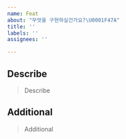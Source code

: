 ```yaml
---
name: Feat
about: "무엇을 구현하실건가요?\U0001F47A"
title: ''
labels: ''
assignees: ''

---
```


## Describe
> Describe
## Additional
> Additional
